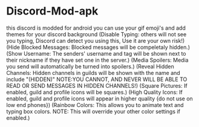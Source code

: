 # Discord-Mod-apk
this discord is modded for android you can use your gif emoji's and add themes for your discord background 
(Disable Typing: others will not see you typing, Discord can detect you using this, Use it are your own risk!)
(Hide Blocked Messages: Blocked messages will be compeletaly hidden.)
(Show Username: The senders' username and tag will be shown next to their nickname if they have set one in the server.)
(Media Spoilers: Media you send will automatically be turned into spoilers.)
(Reveal Hidden Channels: Hidden channels in guilds will be shown with the name and include "(HIDDEN)"
NOTE:YOU CANNOT, AND NEVER WILL BE ABLE TO READ OR SEND MESSAGES IN HIDDEN CHANNELS!)
(Square Pictures: If enabled, guild and profile icons will be squares.)
(High Quality Icons: If enabled, guild and profile icons will appear in higher quality {do not use on low end phones})
(Rainbow Colors: This allows you to animate text and typing box colors.
NOTE: This will override your other color settings if enabled.)
